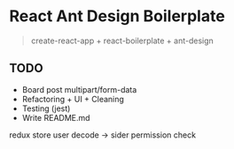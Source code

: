 # React Ant Design Boilerplate

> create-react-app + react-boilerplate + ant-design

## TODO

- Board post multipart/form-data
- Refactoring + UI + Cleaning
- Testing (jest)
- Write README.md

redux store user decode -> sider permission check